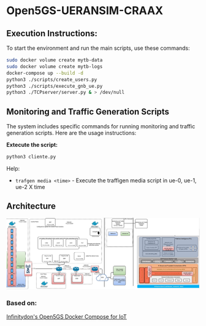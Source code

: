 # Open5GS-UERANSIM-CRAAX 

## Execution Instructions:

To start the environment and run the main scripts, use these commands:

```bash
sudo docker volume create mytb-data
sudo docker volume create mytb-logs
docker-compose up --build -d
python3 ./scripts/create_users.py  
python3 ./scripts/execute_gnb_ue.py 
python3 ./TCPserver/server.py & > /dev/null
```

## Monitoring and Traffic Generation Scripts

The system includes specific commands for running monitoring and traffic generation scripts. Here are the usage instructions:

**Extecute the script:**
```bash
python3 cliente.py
```

Help:  
- `trafgen media <time>` - Execute the traffigen media script in ue-0, ue-1, ue-2 X time

## Architecture

![image](./docs/5GTestbed.png)

### Based on:
[Infinitydon's Open5GS Docker Compose for IoT](https://bitbucket.org/infinitydon/open5gs-5gcore-ueransim-iot-docker-compose/src/master/)
